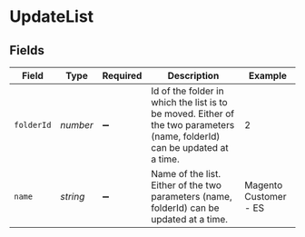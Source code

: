# UpdateList


## Fields

| Field                                                                                                                      | Type                                                                                                                       | Required                                                                                                                   | Description                                                                                                                | Example                                                                                                                    |
| -------------------------------------------------------------------------------------------------------------------------- | -------------------------------------------------------------------------------------------------------------------------- | -------------------------------------------------------------------------------------------------------------------------- | -------------------------------------------------------------------------------------------------------------------------- | -------------------------------------------------------------------------------------------------------------------------- |
| `folderId`                                                                                                                 | *number*                                                                                                                   | :heavy_minus_sign:                                                                                                         | Id of the folder in which the list is to be moved. Either of the two parameters (name, folderId) can be updated at a time. | 2                                                                                                                          |
| `name`                                                                                                                     | *string*                                                                                                                   | :heavy_minus_sign:                                                                                                         | Name of the list. Either of the two parameters (name, folderId) can be updated at a time.                                  | Magento Customer - ES                                                                                                      |